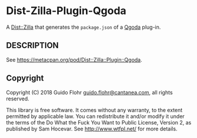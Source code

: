 # Dist-Zilla-Plugin-Qgoda

A [Dist::Zilla](plug-in) that generates the `package.json` of a
[Qgoda](http://www.qgoda.net/) plug-in.

## DESCRIPTION

See https://metacpan.org/pod/Dist::Zilla::Plugin::Qgoda.

## Copyright

Copyright (C) 2018 Guido Flohr guido.flohr@cantanea.com, all rights
reserved.

This library is free software. It comes without any warranty, to the
extent permitted by applicable law. You can redistribute it and/or
modify it under the terms of the Do What the Fuck You Want to Public
License, Version 2, as published by Sam Hocevar. See
http://www.wtfpl.net/ for more details.
